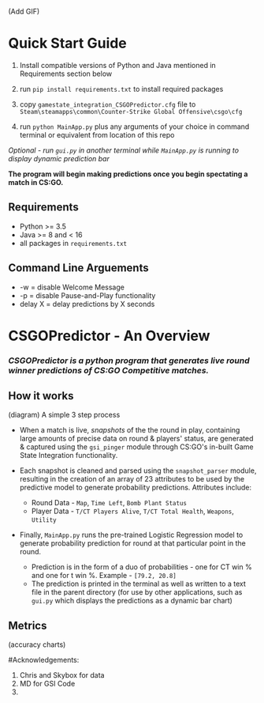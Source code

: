 (Add GIF)

# Quick Start Guide

1. Install compatible versions of Python and Java mentioned in Requirements section below
2. run `pip install requirements.txt` to install required packages
3. copy `gamestate_integration_CSGOPredictor.cfg` file to `Steam\steamapps\common\Counter-Strike Global Offensive\csgo\cfg`

4. run `python MainApp.py` plus any arguments of your choice in command terminal or equivalent from location of this repo

_Optional - run `gui.py` in another terminal while `MainApp.py` is running to display dynamic prediction bar_

**The program will begin making predictions once you begin spectating a match in CS:GO.**

## Requirements
* Python >= 3.5
* Java >= 8 and < 16
* all packages in `requirements.txt`

## Command Line Arguements

* -w = disable Welcome Message
* -p = disable Pause-and-Play functionality
* delay X = delay predictions by X seconds

# CSGOPredictor - An Overview

### ***CSGOPredictor is a python program that generates live round winner predictions of CS:GO Competitive matches.***

## How it works
(diagram)
A simple 3 step process

* When a match is live, *snapshots* of the the round in play, containing large amounts of precise data on round & players' status, are generated & captured using the `gsi_pinger` module through CS:GO's in-built Game State Integration functionality.

* Each snapshot is cleaned and parsed using the `snapshot_parser` module, resulting in the creation of an array of 23 attributes to be used by the predictive model to generate probability predictions. Attributes include:
  * Round Data - `Map`, `Time Left`, `Bomb Plant Status`
  * Player Data - `T/CT Players Alive`, `T/CT Total Health`, `Weapons`, `Utility`

* Finally, `MainApp.py` runs the pre-trained Logistic Regression model to generate probability prediction for round at that particular point in the round.
  * Prediction is in the form of a duo of probabilities - one for CT win % and one for t win %. Example - `[79.2, 20.8]`
  * The prediction is printed in the terminal as well as written to a text file in the parent directory (for use by other applications, such as `gui.py` which displays the predictions as a dynamic bar chart)

## Metrics

(accuracy charts)



#Acknowledgements:

1. Chris and Skybox for data
2. MD for GSI Code
3. 
